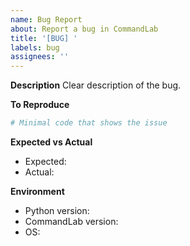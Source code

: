 ```yaml
---
name: Bug Report
about: Report a bug in CommandLab
title: '[BUG] '
labels: bug
assignees: ''
---
```


**Description**
Clear description of the bug.

**To Reproduce**

```python
# Minimal code that shows the issue
```

**Expected vs Actual**

- Expected:
- Actual:

**Environment**

- Python version:
- CommandLab version:
- OS:
